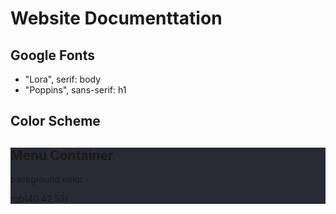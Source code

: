 # Website Documenttation

## Google Fonts
- "Lora", serif: body
- "Poppins", sans-serif: h1

## Color Scheme
<div style = 'background-color: rgb(40,42,53)'>
<h2>Menu Container</h2>
<p>background color</p>
<p> rgb(40,42,53)</p>
</div>